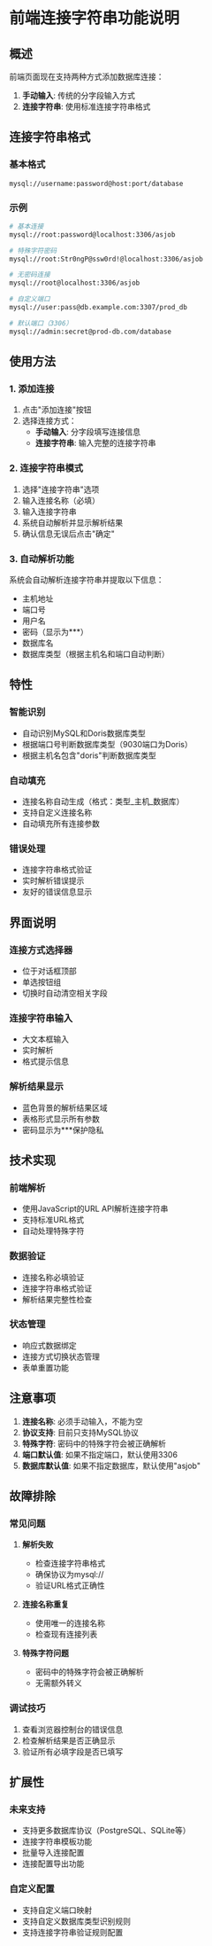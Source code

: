# 前端连接字符串功能说明

## 概述

前端页面现在支持两种方式添加数据库连接：
1. **手动输入**: 传统的分字段输入方式
2. **连接字符串**: 使用标准连接字符串格式

## 连接字符串格式

### 基本格式
```
mysql://username:password@host:port/database
```

### 示例
```bash
# 基本连接
mysql://root:password@localhost:3306/asjob

# 特殊字符密码
mysql://root:Str0ngP@ssw0rd!@localhost:3306/asjob

# 无密码连接
mysql://root@localhost:3306/asjob

# 自定义端口
mysql://user:pass@db.example.com:3307/prod_db

# 默认端口（3306）
mysql://admin:secret@prod-db.com/database
```

## 使用方法

### 1. 添加连接

1. 点击"添加连接"按钮
2. 选择连接方式：
   - **手动输入**: 分字段填写连接信息
   - **连接字符串**: 输入完整的连接字符串

### 2. 连接字符串模式

1. 选择"连接字符串"选项
2. 输入连接名称（必填）
3. 输入连接字符串
4. 系统自动解析并显示解析结果
5. 确认信息无误后点击"确定"

### 3. 自动解析功能

系统会自动解析连接字符串并提取以下信息：
- 主机地址
- 端口号
- 用户名
- 密码（显示为***）
- 数据库名
- 数据库类型（根据主机名和端口自动判断）

## 特性

### 智能识别
- 自动识别MySQL和Doris数据库类型
- 根据端口号判断数据库类型（9030端口为Doris）
- 根据主机名包含"doris"判断数据库类型

### 自动填充
- 连接名称自动生成（格式：类型_主机_数据库）
- 支持自定义连接名称
- 自动填充所有连接参数

### 错误处理
- 连接字符串格式验证
- 实时解析错误提示
- 友好的错误信息显示

## 界面说明

### 连接方式选择器
- 位于对话框顶部
- 单选按钮组
- 切换时自动清空相关字段

### 连接字符串输入
- 大文本框输入
- 实时解析
- 格式提示信息

### 解析结果显示
- 蓝色背景的解析结果区域
- 表格形式显示所有参数
- 密码显示为***保护隐私

## 技术实现

### 前端解析
- 使用JavaScript的URL API解析连接字符串
- 支持标准URL格式
- 自动处理特殊字符

### 数据验证
- 连接名称必填验证
- 连接字符串格式验证
- 解析结果完整性检查

### 状态管理
- 响应式数据绑定
- 连接方式切换状态管理
- 表单重置功能

## 注意事项

1. **连接名称**: 必须手动输入，不能为空
2. **协议支持**: 目前只支持MySQL协议
3. **特殊字符**: 密码中的特殊字符会被正确解析
4. **端口默认值**: 如果不指定端口，默认使用3306
5. **数据库默认值**: 如果不指定数据库，默认使用"asjob"

## 故障排除

### 常见问题

1. **解析失败**
   - 检查连接字符串格式
   - 确保协议为mysql://
   - 验证URL格式正确性

2. **连接名称重复**
   - 使用唯一的连接名称
   - 检查现有连接列表

3. **特殊字符问题**
   - 密码中的特殊字符会被正确解析
   - 无需额外转义

### 调试技巧

1. 查看浏览器控制台的错误信息
2. 检查解析结果是否正确显示
3. 验证所有必填字段是否已填写

## 扩展性

### 未来支持
- 支持更多数据库协议（PostgreSQL、SQLite等）
- 连接字符串模板功能
- 批量导入连接配置
- 连接配置导出功能

### 自定义配置
- 支持自定义端口映射
- 支持自定义数据库类型识别规则
- 支持连接字符串验证规则配置
